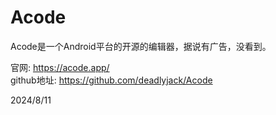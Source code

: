 # Acode

Acode是一个Android平台的开源的编辑器，据说有广告，没看到。  

官网: https://acode.app/  
github地址: https://github.com/deadlyjack/Acode  


2024/8/11  
